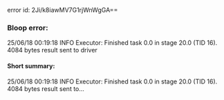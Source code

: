 error id: 2Ji/k8iawMV7G1rjWnWgGA==
### Bloop error:

25/06/18 00:19:18 INFO Executor: Finished task 0.0 in stage 20.0 (TID 16). 4084 bytes result sent to driver
#### Short summary: 

25/06/18 00:19:18 INFO Executor: Finished task 0.0 in stage 20.0 (TID 16). 4084 bytes result sent to...